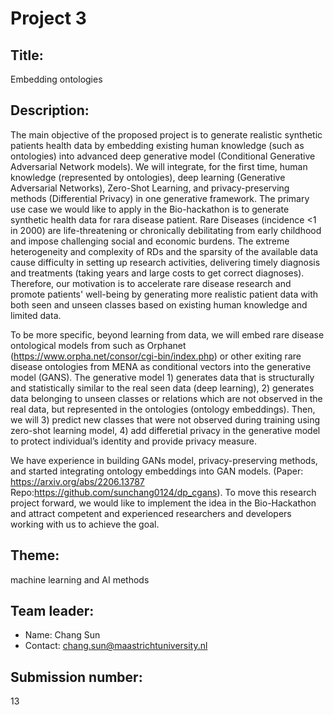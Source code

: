 # Project 3

## Title:

Embedding ontologies 

## Description:

The main objective of the proposed project is to generate realistic
synthetic patients health data by embedding existing human knowledge
(such as ontologies) into advanced deep generative model (Conditional
Generative Adversarial Network models). We will integrate, for the
first time, human knowledge (represented by ontologies), deep learning
(Generative Adversarial Networks), Zero-Shot Learning, and
privacy-preserving methods (Differential Privacy) in one generative
framework. The primary use case we would like to apply in the
Bio-hackathon is to generate synthetic health data for rara disease
patient. Rare Diseases (incidence <1 in 2000) are life-threatening or
chronically debilitating from early childhood and impose challenging
social and economic burdens. The extreme heterogeneity and complexity
of RDs and the sparsity of the available data cause difficulty in
setting up research activities, delivering timely diagnosis and
treatments (taking years and large costs to get correct
diagnoses). Therefore, our motivation is to accelerate rare disease
research and promote patients' well-being by generating more realistic
patient data with both seen and unseen classes based on existing human
knowledge and limited data.

To be more specific, beyond learning from data, we will embed rare
disease ontological models from such as Orphanet
(https://www.orpha.net/consor/cgi-bin/index.php) or other exiting rare
disease ontologies from MENA as conditional vectors into the
generative model (GANS). The generative model 1) generates data that
is structurally and statistically similar to the real seen data (deep
learning), 2) generates data belonging to unseen classes or relations
which are not observed in the real data, but represented in the
ontologies (ontology embeddings). Then, we will 3) predict new classes
that were not observed during training using zero-shot learning model,
4) add differetial privacy in the generative model to protect
individual’s identity and provide privacy measure.

We have experience in building GANs model, privacy-preserving methods,
and started integrating ontology embeddings into GAN models. (Paper:
https://arxiv.org/abs/2206.13787
Repo:https://github.com/sunchang0124/dp_cgans). To move this research
project forward, we would like to implement the idea in the
Bio-Hackathon and attract competent and experienced researchers and
developers working with us to achieve the goal.

## Theme:

machine learning and AI methods

## Team leader:

 * Name: Chang Sun
 * Contact: chang.sun@maastrichtuniversity.nl
 
## Submission number:

13
